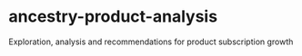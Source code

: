 # ancestry-product-analysis
Exploration, analysis and recommendations for product subscription growth
